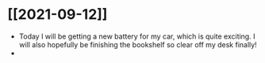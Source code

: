 # [[2021-09-12]]

- Today I will be getting a new battery for my car, which is quite exciting. I will also hopefully be finishing the bookshelf so clear off my desk finally!
- 